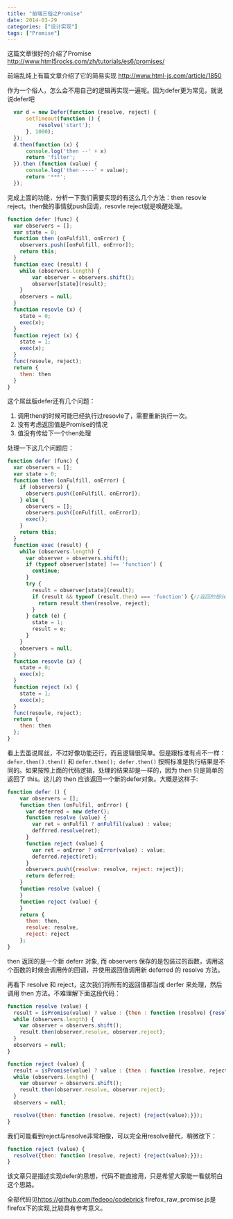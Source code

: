 ```yaml
---
title: "前端三俗之Promise"
date: 2014-03-29
categories: ["设计实现"]
tags: ["Promise"]
---
```


这篇文章很好的介绍了Promise  <http://www.html5rocks.com/zh/tutorials/es6/promises/>

<!-- more -->

前端乱炖上有篇文章介绍了它的简易实现  <http://www.html-js.com/article/1850>

作为一个俗人，怎么会不用自己的逻辑再实现一遍呢。因为defer更为常见，就说说defer吧
```js
  var d = new Defer(function (resolve, reject) {
      setTimeout(function () {
          resolve('start');
      }, 1000);
  });
  d.then(function (x) {
      console.log('then --' + x)
      return 'filter';
  }).then (function (value) {
      console.log('then ----' + value);
      return '***';
  });
```

完成上面的功能，分析一下我们需要实现的有这么几个方法：then resovle reject。then做的事情就push回调，resovle reject就是唤醒处理。
```js
function defer (func) {
  var observers = [];
  var state = 0;
  function then (onFulfill, onError) {
    observers.push([onFulfill, onError]);
    return this;
  }
  function exec (result) {
    while (observers.length) {
        var observer = observers.shift();
        observer[state](result);
    }
    observers = null;
  }
  function resovle (x) {
    state = 0;
    exec(x);
  }
  function reject (x) {
    state = 1;
    exec(x);
  }
  func(resovle, reject);
  return {
    then: then
  }
}
```
这个屌丝版defer还有几个问题：

1. 调用then的时候可能已经执行过resovle了，需要重新执行一次。
2. 没有考虑返回值是Promise的情况
3. 值没有传给下一个then处理  

处理一下这几个问题后：
```js
function defer (func) {
  var observers = [];
  var state = 0;
  function then (onFulfill, onError) {
    if (observers) {
      observers.push([onFulfill, onError]);
    } else {
      observers = [];
      observers.push([onFulfill, onError]);
      exec();
    }
    return this;
  }
  function exec (result) {
    while (observers.length) {
      var observer = observers.shift();
      if (typeof observer[state] !== 'function') {
        continue;
      }
      try {
        result = observer[state](result);
        if (result && typeof (result.then) === 'function') {//返回的是defer
          return result.then(resolve, reject);
        }
      } catch (e) {
        state = 1;
        result = e;
      }
    }
    observers = null;
  }
  function resovle (x) {
    state = 0;
    exec(x);
  }
  function reject (x) {
    state = 1;
    exec(x);
  }
  func(resovle, reject);
  return {
    then: then
  };
}
```
看上去虽说屌丝，不过好像功能还行，而且逻辑很简单。但是跟标准有点不一样：
`defer.then().then()` 和 `defer.then(); defer.then()` 按照标准是执行结果是不同的。如果按照上面的代码逻辑，处理的结果却是一样的，因为 then 只是简单的返回了 this。这儿的 then 应该返回一个新的defer对象。大概是这样子:

```js
function defer () {
    var observers = [];
    function then (onFulfil, onError) {
      var deferred = new defer();
      function resolve (value) {
        var ret = onFulfil ? onFulfil(value) : value;
        deffrred.resolve(ret);
      }
      function reject (value) {
        var ret = onError ? onError(value) : value;
        deferred.reject(ret);
      }
      observers.push({resolve: resolve, reject: reject});
      return deferred;
    }
    function resolve (value) {
    }
    function reject (value) {
    }
    return {
      then: then,
      resolve: resolve,
      reject: reject
    };
}
```
then 返回的是一个新 deferr 对象, 而 observers 保存的是包装过的函数，调用这个函数的时候会调用传的回调，并使用返回值调用新 deferred 的 resolve 方法。


再看下 resolve 和 reject，这次我们将所有的返回值都当成 derfer 来处理，然后调用 then 方法。不难理解下面这段代码：
```js
function resolve (value) {
  result = isPromise(value) ? value : {then : function (resolve) {resolve(value);}};
  while (observers.length) {
    var observer = observers.shift();
    result.then(observer.resolve, observer.reject);
  }
  observers = null;
}

function reject (value) {
  result = isPromise(value) ? value : {then : function (resolve, reject) {reject(value);}};
  while (observers.length) {
    var observer = observers.shift();
    result.then(observer.resolve, observer.reject);
  }
  observers = null;

  resolve({then: function (resolve, reject) {reject(value);}});
}
```
我们可能看到reject与resolve非常相像，可以完全用resolve替代，稍微改下：
```js
function reject (value) {
  resolve({then: function (resolve, reject) {reject(value);}});
}
```
该文章只是描述实现defer的思想，代码不能直接用，只是希望大家能一看就明白这个思路。

全部代码见<https://github.com/fedeoo/codebrick> firefox_raw_promise.js是firefox下的实现,比较具有参考意义。
